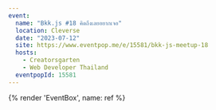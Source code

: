 ```yaml
---
event:
  name: "Bkk.js #18 คิดถึงเลยอยากเจอ"
  location: Cleverse
  date: "2023-07-12"
  site: https://www.eventpop.me/e/15581/bkk-js-meetup-18
  hosts:
    - Creatorsgarten
    - Web Developer Thailand
  eventpopId: 15581
---
```


{% render 'EventBox', name: ref %}
